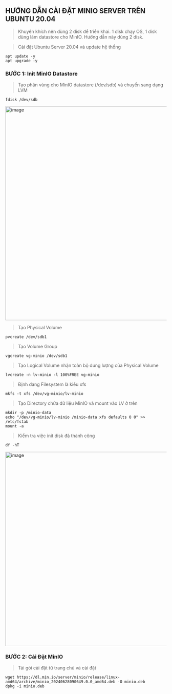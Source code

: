 ## HƯỚNG DẪN CÀI ĐẶT MINIO SERVER TRÊN UBUNTU 20.04
> Khuyến khích nên dùng 2 disk để triển khai. 1 disk chạy OS, 1 disk dùng làm datastore cho MinIO. Hướng dẫn này dùng 2 disk.

> Cài đặt Ubuntu Server 20.04 và update hệ thống

``` shell
apt update -y
apt upgrade -y
```
### BƯỚC 1: Init MinIO Datastore

> Tạo phân vùng cho MinIO datastore (/dev/sdb) và chuyển sang dạng LVM

``` shell
fdisk /dev/sdb
```
<img width="666" alt="image" src="https://github.com/luantc96/Deployment-Guide/assets/108060416/3fa653b9-bda4-425f-b547-affbe5ebe8d7">

> Tạo Physical Volume

``` shell
pvcreate /dev/sdb1
```

> Tạo Volume Group

``` shell
vgcreate vg-minio /dev/sdb1
```

> Tạo Logical Volume nhận toàn bộ dung lượng của Physical Volume

``` shell
lvcreate -n lv-minio -l 100%FREE vg-minio
```

> Định dạng Filesystem là kiểu xfs

``` shell
mkfs -t xfs /dev/vg-minio/lv-minio
```

> Tạo Directory chứa dữ liệu MinIO và mount vào LV ở trên

``` shell
mkdir -p /minio-data
echo "/dev/vg-minio/lv-minio /minio-data xfs defaults 0 0" >> /etc/fstab
mount -a
```

> Kiểm tra việc init disk đã thành công

``` shell
df -hT
```
<img width="605" alt="image" src="https://github.com/luantc96/Deployment-Guide/assets/108060416/9557d49a-6b7b-480c-b582-723bdc47cb49">

### BƯỚC 2: Cài Đặt MinIO

> Tải gói cài đặt từ trang chủ và cài đặt

``` shell
wget https://dl.min.io/server/minio/release/linux-amd64/archive/minio_20240628090649.0.0_amd64.deb -O minio.deb
dpkg -i minio.deb
```
